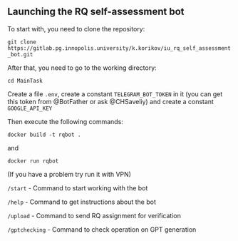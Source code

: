 ## Launching the RQ self-assessment bot
To start with, you need to clone the repository:

`git clone https://gitlab.pg.innopolis.university/k.korikov/iu_rq_self_assessment_bot.git`

After that, you need to go to the working directory: 

`cd MainTask`

Create a file `.env`, create a constant `TELEGRAM_BOT_TOKEN` in it (you can get this token from @BotFather or ask @CHSaveliy) and create a constant `GOOGLE_API_KEY`

Then execute the following commands:

`docker build -t rqbot .`

and

`docker run rqbot`

(If you have a problem try run it with VPN)

`/start` - Command to start working with the bot

`/help` - Command to get instructions about the bot

`/upload` - Command to send RQ assignment for verification

`/gptchecking` - Command to check operation on GPT generation
